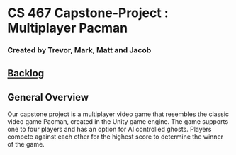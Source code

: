 # CS 467 Capstone-Project : Multiplayer Pacman 
### Created by Trevor, Mark, Matt and Jacob

## [Backlog](https://docs.google.com/spreadsheets/d/1Cqt2RrXf2YzDxwUuHGg-9jBtLwT8cI99QtNmAVRyn84/edit#gid=0)

## General Overview
Our capstone project is a multiplayer video game that resembles the classic video game Pacman, created in the Unity game engine. The game supports one to four players and has an option for AI controlled ghosts. Players compete against each other for the highest score to determine the winner of the game.
